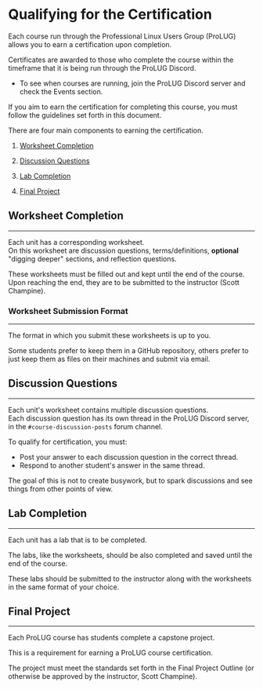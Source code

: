 # Qualifying for the Certification

Each course run through the Professional Linux Users Group (ProLUG) allows you to earn
a certification upon completion.

Certificates are awarded to those who complete the course within the timeframe that
it is being run through the ProLUG Discord.

- To see when courses are running, join the ProLUG Discord server and check the
  Events section.

If you aim to earn the certification for completing this course, you must follow the
guidelines set forth in this document.

There are four main components to earning the certification.

1. [Worksheet Completion](#worksheet-completion)

2. [Discussion Questions](#discussion-questions)

3. [Lab Completion](#lab-completion)

4. [Final Project](#final-project)

## Worksheet Completion

---

Each unit has a corresponding worksheet.  
On this worksheet are discussion questions, terms/definitions, **optional** "digging
deeper" sections, and reflection questions.

These worksheets must be filled out and kept until the end of the course.  
Upon reaching the end, they are to be submitted to the instructor (Scott Champine).

### Worksheet Submission Format

---

The format in which you submit these worksheets is up to you.

Some students prefer to keep them in a GitHub repository, others prefer to just keep
them as files on their machines and submit via email.

## Discussion Questions

---

Each unit's worksheet contains multiple discussion questions.  
Each discussion question has its own thread in the ProLUG Discord server, in the
`#course-discussion-posts` forum channel.

To qualify for certification, you must:

- Post your answer to each discussion question in the correct thread.
- Respond to another student's answer in the same thread.

The goal of this is not to create busywork, but to spark discussions and see things
from other points of view.

## Lab Completion

---

Each unit has a lab that is to be completed.

The labs, like the worksheets, should be also completed and saved until the end of
the course.

These labs should be submitted to the instructor along with the worksheets in the same format of your choice.

## Final Project

---

Each ProLUG course has students complete a capstone project.

This is a requirement for earning a ProLUG course certification.

The project must meet the standards set forth in the Final Project Outline (or
otherwise be approved by the instructor, Scott Champine).
